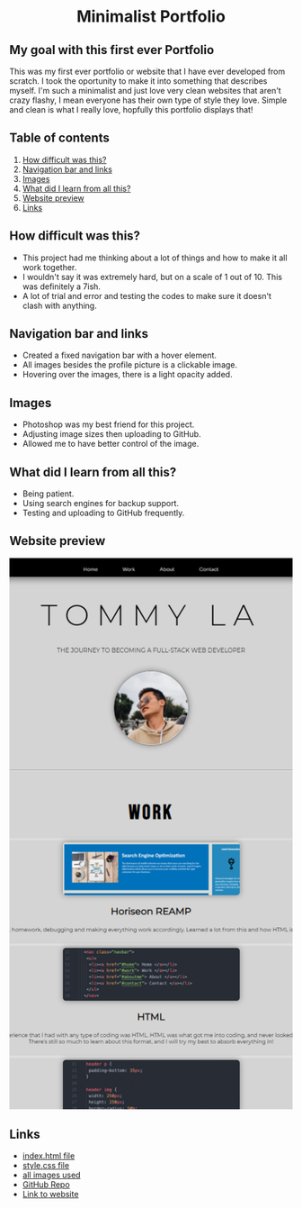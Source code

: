 <h1 align="center"> Minimalist Portfolio </h1>

## My goal with this first ever Portfolio

This was my first ever portfolio or website that I have ever developed from scratch. I took the oportunity to make it into something that describes myself. I'm such a minimalist and just love very clean websites that aren't crazy flashy, I mean everyone has their own type of style they love. Simple and clean is what I really love, hopfully this portfolio displays that!

## Table of contents
<ol>
 <li><a href="#difficulty"> How difficult was this? </a></li>
 <li><a href="#navigation"> Navigation bar and links </a></li>
 <li><a href="#images"> Images </a></li>
 <li><a href="#learn"> What did I learn from all this? </a></li>
 <li><a href="#sscreenshot"> Website preview </a></li>
 <li><a href="#links"> Links </a></li>
</ol>

## <div id="difficulty"> How difficult was this? </div>

* This project had me thinking about a lot of things and how to make it all work together.
* I wouldn't say it was extremely hard, but on a scale of 1 out of 10. This was definitely a 7ish.
* A lot of trial and error and testing the codes to make sure it doesn't clash with anything.

## <div id="navigation"> Navigation bar and links </div>

* Created a fixed navigation bar with a hover element.
* All images besides the profile picture is a clickable image.
* Hovering over the images, there is a light opacity added.

## <div id="images"> Images </div>

* Photoshop was my best friend for this project.
* Adjusting image sizes then uploading to GitHub.
* Allowed me to have better control of the image.

## <div id="learn"> What did I learn from all this? </div>

* Being patient.
* Using search engines for backup support.
* Testing and uploading to GitHub frequently.

## <div id="screenshot"> Website preview </div>

<img src="./assests/images/readmescreenshot.png">

## <div id="links"> Links </div>

* [index.html file](https://github.com/latommyla/Minimalist-Portfolio/blob/main/index.html) 
* [style.css file](https://github.com/latommyla/Minimalist-Portfolio/blob/main/assests/style.css)
* [all images used](https://github.com/latommyla/Minimalist-Portfolio/tree/main/assests/images)
* [GitHub Repo](https://github.com/latommyla/Minimalist-Portfolio)
* [Link to website](https://latommyla.github.io/Minimalist-Portfolio/)